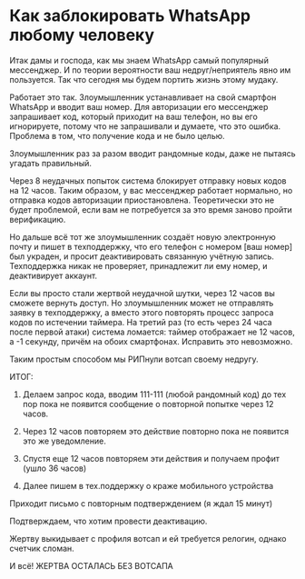 # Как заблокировать WhatsApp любому человеку

Итак дамы и господа, как мы знаем WhatsApp самый популярный мессенджер. И по теории вероятности ваш недруг/неприятель явно им пользуется. Так что сегодня мы будем портить жизнь этому мудаку.

Работает это так. Злоумышленник устанавливает на свой смартфон WhatsApp и вводит ваш номер. Для авторизации его мессенджер запрашивает код, который приходит на ваш телефон, но вы его игнорируете, потому что не запрашивали и думаете, что это ошибка. Проблема в том, что получение кода и не было целью.

Злоумышленник раз за разом вводит рандомные коды, даже не пытаясь угадать правильный. 

Через 8 неудачных попыток система блокирует отправку новых кодов на 12 часов. Таким образом, у вас мессенджер работает нормально, но отправка кодов авторизации приостановлена. Теоретически это не будет проблемой, если вам не потребуется за это время заново пройти верификацию.

Но дальше всё тот же злоумышленник создаёт новую электронную почту и пишет в техподдержку, что его телефон с номером [ваш номер] был украден, и просит деактивировать связанную учётную запись. Техподдержка никак не проверяет, принадлежит ли ему номер, и деактивирует аккаунт.

Если вы просто стали жертвой неудачной шутки, через 12 часов вы сможете вернуть доступ. Но злоумышленник может не отправлять заявку в техподдержку, а вместо этого повторять процесс запроса кодов по истечении таймера. На третий раз (то есть через 24 часа после первой атаки) система ломается: таймер отображает не 12 часов, а -1 секунду, причём на обоих смартфонах. Исправить это невозможно.

Таким простым способом мы РИПнули вотсап своему недругу.

ИТОГ:

1) Делаем запрос кода, вводим 111-111 (любой рандомный код) до тех пор пока не появится сообщение о повторной попытке через 12 часов.

2) Через 12 часов повторяем это действие повторно пока не появится это же уведомление.

3) Спустя еще 12 часов повторяем эти действия и получаем профит (ушло 36 часов)

4) Далее пишем в тех.поддержку о краже мобильного устройства

Приходит письмо с повторным подтверждением (я ждал 15 минут)

Подтверждаем, что хотим провести деактивацию.

Жертву выкидывает с профиля вотсап и ей требуется релогин, однако счетчик сломан.

И всё! ЖЕРТВА ОСТАЛАСЬ БЕЗ ВОТСАПА
